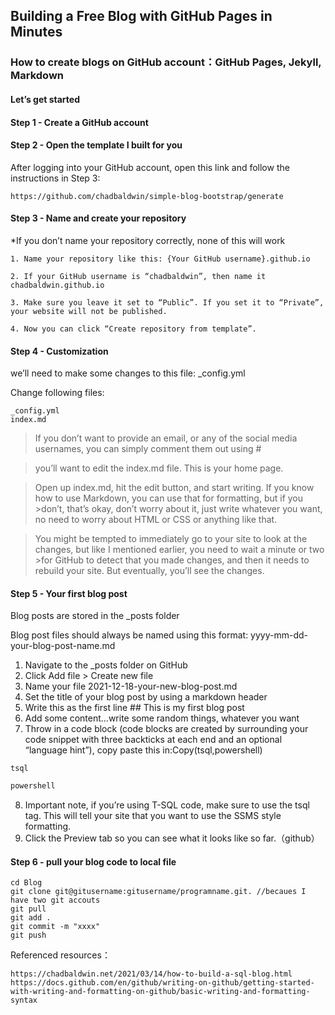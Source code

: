 ## Building a Free Blog with GitHub Pages in Minutes
###  How to create blogs on GitHub account：GitHub Pages, Jekyll, Markdown

#### Let’s get started
#### Step 1 - Create a GitHub account
#### Step 2 - Open the template I built for you

After logging into your GitHub account, open this link and follow the instructions in Step 3:

 ```
https://github.com/chadbaldwin/simple-blog-bootstrap/generate
```

#### Step 3 - Name and create your repository
*If you don’t name your repository correctly, none of this will work
 ```
1. Name your repository like this: {Your GitHub username}.github.io

2. If your GitHub username is “chadbaldwin”, then name it chadbaldwin.github.io

3. Make sure you leave it set to “Public”. If you set it to “Private”, your website will not be published.

4. Now you can click “Create repository from template”.
 ```

#### Step 4 - Customization
we’ll need to make some changes to this file: _config.yml

Change following files:
 ```
 _config.yml
 index.md
 ```

>If you don’t want to provide an email, or any of the social media usernames, you can simply comment them out using #

>you’ll want to edit the index.md file. This is your home page.

>Open up index.md, hit the edit button, and start writing. If you know how to use Markdown, you can use that for formatting, but if you >don’t, that’s okay, don’t worry about it, just write whatever you want, no need to worry about HTML or CSS or anything like that.

>You might be tempted to immediately go to your site to look at the changes, but like I mentioned earlier, you need to wait a minute or two >for GitHub to detect that you made changes, and then it needs to rebuild your site. But eventually, you’ll see the changes.
   
#### Step 5 - Your first blog post
Blog posts are stored in the _posts folder

Blog post files should always be named using this format: yyyy-mm-dd-your-blog-post-name.md

1. Navigate to the _posts folder on GitHub
2. Click Add file > Create new file
3. Name your file 2021-12-18-your-new-blog-post.md
4. Set the title of your blog post by using a markdown header
5. Write this as the first line ## This is my first blog post
6. Add some content…write some random things, whatever you want
7. Throw in a code block (code blocks are created by surrounding your code snippet with three backticks at each end and an optional “language hint”), copy paste this in:Copy(tsql,powershell)
```tsql
tsql
```

```powershell
powershell
```
8.  Important note, if you’re using T-SQL code, make sure to use the tsql tag. This will tell your site that you want to use the SSMS style formatting.
9.  Click the Preview tab so you can see what it looks like so far.（github）

#### Step 6 - pull your blog code to local file

```
cd Blog
git clone git@gitusername:gitusername/programname.git. //becaues I have two git accouts
git pull
git add .
git commit -m "xxxx"
git push
```

Referenced resources：
```
https://chadbaldwin.net/2021/03/14/how-to-build-a-sql-blog.html
https://docs.github.com/en/github/writing-on-github/getting-started-with-writing-and-formatting-on-github/basic-writing-and-formatting-syntax
```
